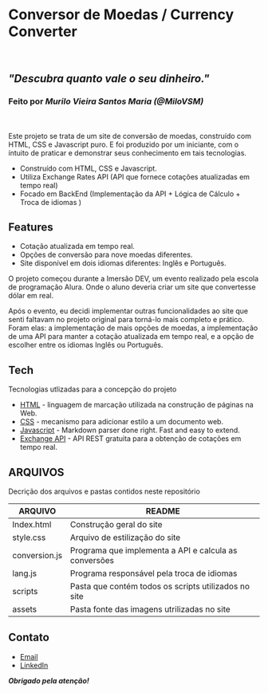 # Conversor de Moedas / Currency Converter
 
## _"Descubra quanto vale o seu dinheiro."_
### Feito por **_Murilo Vieira Santos Maria (@MiloVSM)_**
<br><br>
Este projeto se trata de um site de conversão de moedas, construído com HTML, CSS e Javascript puro. E foi produzido por um iniciante, com o íntuito de praticar e demonstrar seus conhecimento em tais tecnologias.

- Construído com HTML, CSS e Javascript.
- Utiliza Exchange Rates API (API que fornece cotações atualizadas em tempo real)
- Focado em BackEnd (Implementação da API + Lógica de Cálculo + Troca de idiomas )

## Features

- Cotação atualizada em tempo real.
- Opções de conversão para nove moedas diferentes.
- Site disponível em dois idiomas diferentes: Inglês e Português.

O projeto começou durante a Imersão DEV, um evento realizado pela escola de programação Alura. Onde o aluno deveria criar um site que convertesse dólar em real. 

Após o evento, eu decidi implementar outras funcionalidades ao site que senti faltavam no projeto original para torná-lo mais completo e prático. Foram elas: a implementação de mais opções de moedas, a implementação de uma API para manter a cotação atualizada em tempo real, e a opção de escolher entre os idiomas Inglês ou Português.




## Tech

Tecnologias utlizadas para a concepção do projeto

- [HTML] - linguagem de marcação utilizada na construção de páginas na Web.
- [CSS] - mecanismo para adicionar estilo a um documento web. 
- [Javascript] - Markdown parser done right. Fast and easy to extend.
- [Exchange API] - API REST gratuita para a obtenção de cotações em tempo real.

## ARQUIVOS

Decrição dos arquivos e pastas contidos neste repositório

| ARQUIVO | README |
| ------ | ------ |
| Index.html | Construção geral do site |
| style.css | Arquivo de estilização do site |
| conversion.js | Programa que implementa a API e calcula as conversões |
| lang.js | Programa responsável pela troca de idiomas |
| scripts | Pasta que contém todos os scripts utilizados no site |
| assets | Pasta fonte das imagens utrilizadas no site |

## Contato

- [Email]
- [LinkedIn] 
‎
‎

_**Obrigado pela atenção!**_


   [Email]: <mailto:murilo1.0@outlook.com>
   [LinkedIn]: <https://www.linkedin.com/in/murilo-vieira-08379b233/>
   
   [HTML]: <https://developer.mozilla.org/pt-BR/docs/Web/HTML>
   [CSS]: <https://developer.mozilla.org/pt-BR/docs/Web/CSS>
   [Javascript]: <https://www.javascript.com/>
   [Exchange API]: <https://exchangeratesapi.io/>